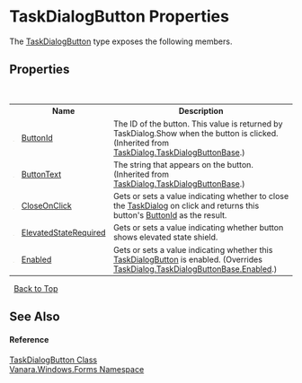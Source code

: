 # TaskDialogButton Properties
 

The <a href="1d014f22-9536-9860-ea85-fa2cafd31448">TaskDialogButton</a> type exposes the following members.


## Properties
&nbsp;<table><tr><th></th><th>Name</th><th>Description</th></tr><tr><td>![Public property](media/pubproperty.gif "Public property")</td><td><a href="f44af4ca-fb5a-c0be-23fe-6bf7e85eb981">ButtonId</a></td><td>
The ID of the button. This value is returned by TaskDialog.Show when the button is clicked.
 (Inherited from <a href="0d000645-81f6-42fb-27aa-bb7efd7b0c14">TaskDialog.TaskDialogButtonBase</a>.)</td></tr><tr><td>![Public property](media/pubproperty.gif "Public property")</td><td><a href="23413ad8-e26c-2cd3-010b-e72f430ca2de">ButtonText</a></td><td>
The string that appears on the button.
 (Inherited from <a href="0d000645-81f6-42fb-27aa-bb7efd7b0c14">TaskDialog.TaskDialogButtonBase</a>.)</td></tr><tr><td>![Public property](media/pubproperty.gif "Public property")</td><td><a href="3b6b812e-1b13-5117-2191-0a3d8997eee6">CloseOnClick</a></td><td>
Gets or sets a value indicating whether to close the <a href="0e4976bb-9701-b107-c589-9d00dabbbae0">TaskDialog</a> on click and returns this button's <a href="f44af4ca-fb5a-c0be-23fe-6bf7e85eb981">ButtonId</a> as the result.</td></tr><tr><td>![Public property](media/pubproperty.gif "Public property")</td><td><a href="a6a47c96-f33b-3670-aec0-3f6104b09024">ElevatedStateRequired</a></td><td>
Gets or sets a value indicating whether button shows elevated state shield.</td></tr><tr><td>![Public property](media/pubproperty.gif "Public property")</td><td><a href="97869840-8cfb-9203-eb42-33d4c92e73d5">Enabled</a></td><td>
Gets or sets a value indicating whether this <a href="1d014f22-9536-9860-ea85-fa2cafd31448">TaskDialogButton</a> is enabled.
 (Overrides <a href="e54fe619-8772-9b94-f8c3-77026187ee54">TaskDialog.TaskDialogButtonBase.Enabled</a>.)</td></tr></table>&nbsp;
<a href="#taskdialogbutton-properties">Back to Top</a>

## See Also


#### Reference
<a href="1d014f22-9536-9860-ea85-fa2cafd31448">TaskDialogButton Class</a><br /><a href="c580cf52-4028-70db-28d0-f9b1abc03861">Vanara.Windows.Forms Namespace</a><br />